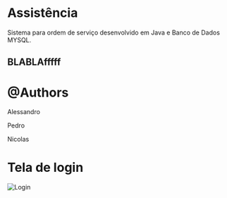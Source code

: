 
# Assistência
Sistema para ordem de serviço desenvolvido em Java e Banco de Dados MYSQL.

## BLABLAfffff

# @Authors 
Alessandro 

Pedro

Nicolas

# Tela de login



![Login](https://user-images.githubusercontent.com/87093460/236586026-50f7d46c-9109-420b-8899-18c782c8e7f2.png)



